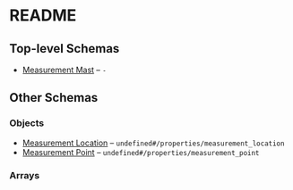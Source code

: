 # README

## Top-level Schemas

-   [Measurement Mast](./iea43_wra_data_model.md) – `-`

## Other Schemas

### Objects

-   [Measurement Location](./iea43_wra_data_model-properties-measurement-location.md) – `undefined#/properties/measurement_location`
-   [Measurement Point](./iea43_wra_data_model-properties-measurement-point.md) – `undefined#/properties/measurement_point`

### Arrays

